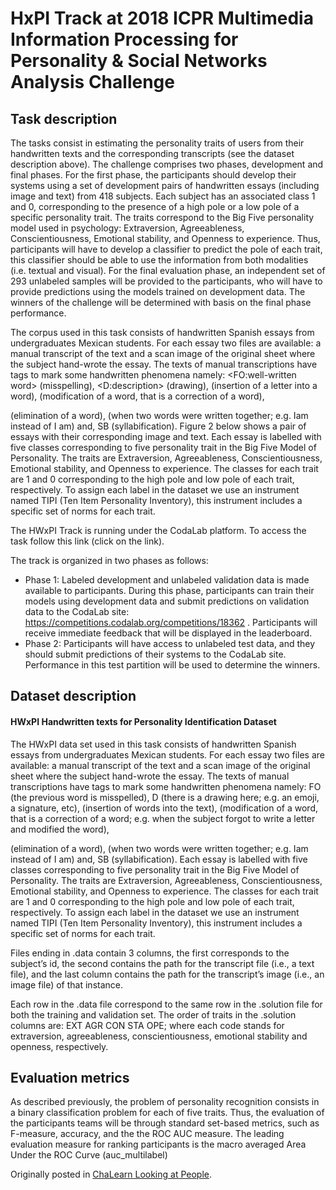 # HxPI Track at 2018 ICPR Multimedia Information Processing for Personality & Social Networks Analysis Challenge

## Task description

The tasks consist in estimating the personality traits of users from their handwritten texts and the corresponding transcripts (see the dataset description above). The challenge comprises two phases, development and final phases. For the first phase, the participants should develop their systems using a set of development pairs of handwritten essays (including image and text) from 418 subjects. Each subject has an associated class 1 and 0, corresponding to the presence of a high pole or a low pole of a specific personality trait. The traits correspond to the Big Five personality model used in psychology: Extraversion, Agreeableness, Conscientiousness, Emotional stability, and Openness to experience. Thus, participants will have to develop a classifier to predict the pole of each trait, this classifier should be able to use the information from both modalities (i.e. textual and visual). For the final evaluation phase, an independent set of 293 unlabeled samples will be provided to the participants, who will have to provide predictions using the models trained on development data. The winners of the challenge will be determined with basis on the final phase performance.

The corpus used in this task consists of handwritten Spanish essays from undergraduates Mexican students. For each essay two files are available: a manual transcript of the text and a scan image of the original sheet where the subject hand-wrote the essay. The texts of manual transcriptions have tags to mark some handwritten phenomena namely: <FO:well-written word> (misspelling), <D:description> (drawing), <IN> (insertion of a letter into a word), <MD> (modification of a word, that is a correction of a word), <DL> (elimination of a word), <NS> (when two words were written together; e.g. Iam instead of I am) and, SB (syllabification). Figure 2 below shows a pair of essays with their corresponding image and text. Each essay is labelled with five classes corresponding to five personality trait in the Big Five Model of Personality. The traits are Extraversion, Agreeableness, Conscientiousness, Emotional stability, and Openness to experience. The classes for each trait are 1 and 0 corresponding to the high pole and low pole of each trait, respectively. To assign each label in the dataset we use an instrument named TIPI (Ten Item Personality Inventory), this instrument includes a specific set of norms for each trait.

The HWxPI Track is running under the CodaLab platform. To access the task follow this link (click on the link).

The track is organized in two phases as follows:

- Phase 1: Labeled development and unlabeled validation data is made available to participants. During this phase, participants can train their models using development data and submit predictions on validation data to the CodaLab site: https://competitions.codalab.org/competitions/18362 . Participants will receive immediate feedback that will be displayed in the leaderboard.
- Phase 2: Participants will have access to unlabeled test data, and they should submit predictions of their systems to the CodaLab site. Performance in this test partition will be used to determine the winners.

## Dataset description

#### HWxPI Handwritten texts for Personality Identification Dataset

The HWxPI data set used in this task consists of handwritten Spanish essays from undergraduates Mexican students. For each essay two files are available: a manual transcript of the text and a scan image of the original sheet where the subject hand-wrote the essay. The texts of manual transcriptions have tags to mark some handwritten phenomena namely: FO (the previous word is misspelled), D (there is a drawing here; e.g. an emoji, a signature, etc), <IN> (insertion of words into the text), <MD> (modification of a word, that is a correction of a word; e.g. when the subject forgot to write a letter and modified the word), <DL> (elimination of a word), <NS> (when two words were written together; e.g. Iam instead of I am) and, SB (syllabification). Each essay is labelled with five classes corresponding to five personality trait in the Big Five Model of Personality. The traits are Extraversion, Agreeableness, Conscientiousness, Emotional stability, and Openness to experience. The classes for each trait are 1 and 0 corresponding to the high pole and low pole of each trait, respectively. To assign each label in the dataset we use an instrument named TIPI (Ten Item Personality Inventory), this instrument includes a specific set of norms for each trait.

Files ending in .data contain 3 columns, the first corresponds to the subject’s id, the second contains the path for the transcript file (i.e., a text file), and the last column contains the path for the transcript’s image (i.e., an image file) of that instance.

Each row in the .data file correspond to the same row in the .solution file for both the training and validation set. The order of traits in the .solution columns are: EXT AGR CON STA OPE; where each code stands for extraversion, agreeableness, conscientiousness, emotional stability and openness, respectively.

## Evaluation metrics

As described previously, the problem of personality recognition consists in a binary classification problem for each of five traits. Thus, the evaluation of the participants teams will be through standard set-based metrics, such as F-measure, accuracy, and the the ROC AUC measure. The leading evaluation measure for ranking participants is the macro averaged Area Under the ROC Curve (auc_multilabel)

Originally posted in [ChaLearn Looking at People](http://chalearnlap.cvc.uab.es/challenge/27/description/).
